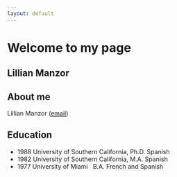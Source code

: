 ```yaml
---
layout: default
---
```

# Welcome to my page

## Lillian Manzor

## About me

Lillian Manzor ([email](lmanzor@miami.edu))

## Education
- 1988 University of Southern California, Ph.D. Spanish
- 1982 University of Southern California, M.A.  Spanish
- 1977 University of Miami 		            &nbsp; B.A.  French and Spanish




